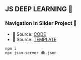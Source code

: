 ## JS DEEP LEARNING 🦆

### Navigation in Slider Project 🚀 
  - 🔑 Source: [CODE](../16NavigationInSlider/)
  - 🔑 Source: [TEMPLATE](https://drive.google.com/file/d/1-mtd3uM3KwWSbzV47nIrv0W9rqM-NG9u/view?usp=sharing)

  ```
  npm i
  npx json-server db.json
  ```